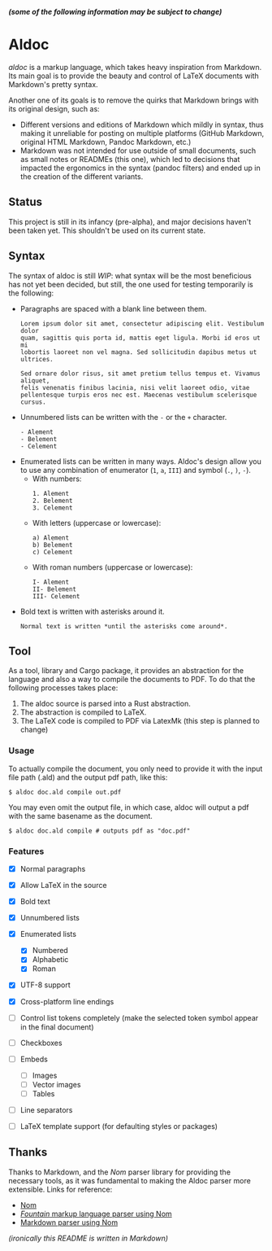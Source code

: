 ***(some of the following information may be subject to change)***
# Aldoc

*aldoc* is a markup language, which takes heavy inspiration from Markdown. Its
main goal is to provide the beauty and control of LaTeX documents with 
Markdown's pretty syntax.

Another one of its goals is to remove the quirks that Markdown brings with its 
original design, such as:

- Different versions and editions of Markdown which mildly in syntax, thus 
making it unreliable for posting on multiple platforms (GitHub Markdown, 
original HTML Markdown, Pandoc Markdown, etc.)
- Markdown was not intended for use outside of small documents, such as
small notes or READMEs (this one), which led to decisions that impacted the
ergonomics in the syntax (pandoc filters) and ended up in the creation of the 
different variants.

## Status

This project is still in its infancy (pre-alpha), and major decisions haven't 
been taken yet. This shouldn't be used on its current state.

## Syntax 

The syntax of aldoc is still *WIP*: what syntax will be the most beneficious 
has not yet been decided, but still, the one used for testing temporarily is 
the following:

- Paragraphs are spaced with a blank line between them.
	```
	Lorem ipsum dolor sit amet, consectetur adipiscing elit. Vestibulum dolor 
	quam, sagittis quis porta id, mattis eget ligula. Morbi id eros ut mi 
	lobortis laoreet non vel magna. Sed sollicitudin dapibus metus ut ultrices. 

	Sed ornare dolor risus, sit amet pretium tellus tempus et. Vivamus aliquet,
	felis venenatis finibus lacinia, nisi velit laoreet odio, vitae 
	pellentesque turpis eros nec est. Maecenas vestibulum scelerisque cursus.
	```
- Unnumbered lists can be written with the `-` or the `+` character.
	```
	- Alement
	- Belement
	- Celement
	```
- Enumerated lists can be written in many ways. Aldoc's design allow you to use
any combination of enumerator (`1`, `a`, `III`) and symbol (`.`, `)`, `-`).
	- With numbers:
		```
		1. Alement
		2. Belement
		3. Celement
		```
	- With letters (uppercase or lowercase):
		```
		a) Alement
		b) Belement
		c) Celement
		```
	- With roman numbers (uppercase or lowercase):
		```
		I- Alement
		II- Belement
		III- Celement
		```
- Bold text is written with asterisks around it.
	```
	Normal text is written *until the asterisks come around*.
	```
## Tool

As a tool, library and Cargo package, it provides an abstraction for the 
language and also a way to compile the documents to PDF. To do that the 
following processes takes place:

1. The aldoc source is parsed into a Rust abstraction.
2. The abstraction is compiled to LaTeX.
3. The LaTeX code is compiled to PDF via LatexMk (this step is planned to 
change)


### Usage

To actually compile the document, you only need to provide it with the input
file path (.ald) and the output pdf path, like this:

```shell
$ aldoc doc.ald compile out.pdf
```

You may even omit the output file, in which case, aldoc will output a pdf
with the same basename as the document.

```shell
$ aldoc doc.ald compile # outputs pdf as "doc.pdf"
```

### Features

- [X] Normal paragraphs
- [X] Allow LaTeX in the source
- [X] Bold text
- [X] Unnumbered lists
- [X] Enumerated lists
	- [X] Numbered
	- [X] Alphabetic
	- [X] Roman
- [X] UTF-8 support
- [X] Cross-platform line endings
- [ ] Control list tokens completely (make the selected token symbol appear in 
the final document)
- [ ] Checkboxes
- [ ] Embeds
	- [ ] Images
	- [ ] Vector images
	- [ ] Tables
- [ ] Line separators
- [ ] LaTeX template support (for defaulting styles or packages)


## Thanks

Thanks to Markdown, and the *Nom* parser library for providing the necessary 
tools, as it was fundamental to making the Aldoc parser more extensible. Links 
for reference:

- [Nom](https://github/Geal/nom)
- [*Fountain* markup language parser using Nom](https://github.com/adamchalmers/fountain-rs)
- [Markdown parser using Nom](https://github.com/HGHimself/prose/blob/master/src/markdown.rs)

*(ironically this README is written in Markdown)*
